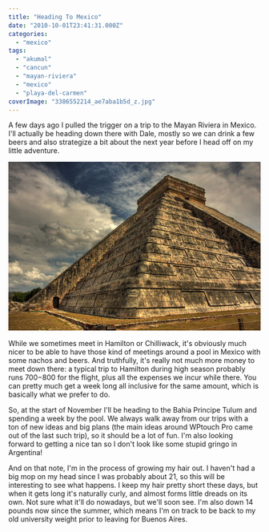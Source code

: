 ```yaml
---
title: "Heading To Mexico"
date: "2010-10-01T23:41:31.000Z"
categories: 
  - "mexico"
tags: 
  - "akumal"
  - "cancun"
  - "mayan-riviera"
  - "mexico"
  - "playa-del-carmen"
coverImage: "3386552214_ae7aba1b5d_z.jpg"
---
```


A few days ago I pulled the trigger on a trip to the Mayan Riviera in Mexico. I'll actually be heading down there with Dale, mostly so we can drink a few beers and also strategize a bit about the next year before I head off on my little adventure.

[![](images/3386552214_ae7aba1b5d_z.jpg "3386552214_ae7aba1b5d_z")](http://www.migratorynerd.com/wordpress/wp-content/uploads/2010/10/3386552214_ae7aba1b5d_z.jpg)

While we sometimes meet in Hamilton or Chilliwack, it's obviously much nicer to be able to have those kind of meetings around a pool in Mexico with some nachos and beers. And truthfully, it's really not much more money to meet down there: a typical trip to Hamilton during high season probably runs $700-$800 for the flight, plus all the expenses we incur while there. You can pretty much get a week long all inclusive for the same amount, which is basically what we prefer to do.

So, at the start of November I'll be heading to the Bahia Principe Tulum and spending a week by the pool. We always walk away from our trips with a ton of new ideas and big plans (the main ideas around WPtouch Pro came out of the last such trip), so it should be a lot of fun. I'm also looking forward to getting a nice tan so I don't look like some stupid gringo in Argentina!

And on that note, I'm in the process of growing my hair out. I haven't had a big mop on my head since I was probably about 21, so this will be interesting to see what happens. I keep my hair pretty short these days, but when it gets long it's naturally curly, and almost forms little dreads on its own. Not sure what it'll do nowadays, but we'll soon see. I'm also down 14 pounds now since the summer, which means I'm on track to be back to my old university weight prior to leaving for Buenos Aires.
